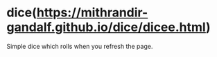 # dice(https://mithrandir-gandalf.github.io/dice/dicee.html)

Simple dice which rolls when you refresh the page.

